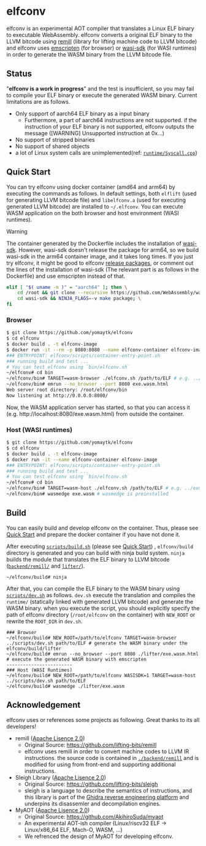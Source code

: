 # elfconv
elfconv is an experimental AOT compiler that translates a Linux ELF binary to executable WebAssembly.
elfconv converts a original ELF binary to the LLVM bitcode using [remill](https://github.com/lifting-bits/remill) (library for lifting machine code to LLVM bitcode)
and elfconv uses [emscripten](https://github.com/emscripten-core/emscripten) (for browser) or [wasi-sdk](https://github.com/WebAssembly/wasi-sdk) (for WASI runtimes) in order to generate the WASM binary from the LLVM bitcode file.

## Status
"**elfconv is a work in progress**" and the test is insufficient, so you may fail to compile your ELF binary or execute the generated WASM binary. Current limitations are as follows.
- Only support of aarch64 ELF binary as a input binary
    - Furthermore, a part of aarch64 instructions are not supported. if the instruction of your ELF binary is not supported, elfconv outputs the message (\[WARNING\] Unsupported instruction at 0x...)
- No support of stripped binaries
- No support of shared objects
- a lot of Linux system calls are unimplemented(ref: [`runtime/Syscall.cpp`](https://github.com/yomaytk/elfconv/blob/main/runtime/Syscall.cpp))
## Quick Start
You can try elfconv using docker container (amd64 and arm64) by executing the commands as follows.
In default settings, both `elflift` (used for generating LLVM bitcode file) and `libelfconv.a` (used for executing generated LLVM bitcode) are installed to `~/.elfconv`.
You can execute WASM application on the both browser and host environment (WASI runtimes).
> [!WARNING]
> The container generated by the Dockerfile includes the installation of [wasi-sdk](https://github.com/WebAssembly/wasi-sdk). However, wasi-sdk doesn't release the package for arm64, so we build wasi-sdk in the arm64 container image, and it takes long times. If you just try elfconv, it might be good to elfconv [release packages](https://github.com/yomaytk/elfconv/releases), or comment out the lines of the installation of wasi-sdk (The relevant part is as follows in the Dockerfile) and use emscripten instead of that.
> ```sh
> elif [ "$( uname -m )" = "aarch64" ]; then \
>     cd /root && git clone --recursive https://github.com/WebAssembly/wasi-sdk.git; \
>     cd wasi-sdk && NINJA_FLAGS=-v make package; \
> fi
> ```
### Browser
```bash
$ git clone https://github.com/yomaytk/elfconv
$ cd elfconv
$ docker build . -t elfconv-image
$ docker run -it --rm -p 8080:8080 --name elfconv-container elfconv-image
### ENTRYPOINT: elfconv/scripts/container-entry-point.sh
### running build and test ...
# You can test elfconv using `bin/elfconv.sh`
~/elfconv# cd bin
~/elfconv/bin# TARGET=wasm-browser ./elfconv.sh /path/to/ELF # e.g. ../exmaples/eratosthenes_sieve/a.out
~/elfconv/bin# emrun --no_browser --port 8080 exe.wasm.html
Web server root directory: /root/elfconv/bin
Now listening at http://0.0.0.0:8080/
```
Now, the WASM application server has started, so that you can access it (e.g. http://localhost:8080/exe.wasm.html) from outside the container.
### Host (WASI runtimes)
```bash
$ git clone https://github.com/yomaytk/elfconv
$ cd elfconv
$ docker build . -t elfconv-image
$ docker run -it --name elfconv-container elfconv-image
### ENTRYPOINT: elfconv/scripts/container-entry-point.sh
### running build and test ...
# You can test elfconv using `bin/elfconv.sh`
~/elfconv# cd bin
~/elfconv/bin# TARGET=wasm-host ./elfconv.sh /path/to/ELF # e.g. ../exmaples/eratosthenes_sieve/a.out
~/elfconv/bin# wasmedge exe.wasm # wasmedge is preinstalled
```
## Build
You can easily build and develop elfconv on the container. Thus, please see [Quick Start](#quick-start) and prepare the docker container if you have not done it.

After executing [`scripts/build.sh`](https://github.com/yomaytk/elfconv/blob/main/scripts/build.sh) (please see [Quick Start](#quick-start)) , `elfconv/build` directory is generated and you can build with ninja build system. `ninja` builds the module that translates the ELF binary to LLVM bitcode ([`backend/remill/`](https://github.com/yomaytk/elfconv/tree/main/backend/remill) and [`lifter/`](https://github.com/yomaytk/elfconv/tree/main/lifter)).

```shell
~/elfconv/build# ninja
```

After that, you can compile the ELF binary to the WASM binary using [`scripts/dev.sh`](https://github.com/yomaytk/elfconv/blob/main/scripts/dev.sh) as follows. `dev.sh` execute the translation and compiles the `runtime/` (statically linked with generated LLVM bitcode) and generate the WASM binary. when you execute the script, you should explicitly specify the path of elfconv directory (`/root/elfconv` on the container) with `NEW_ROOT` or rewrite the `ROOT_DIR` in `dev.sh`. 
```shell
### Browser
~/elfconv/build# NEW_ROOT=/path/to/elfconv TARGET=wasm-browser ../scripts/dev.sh path/to/ELF # generate the WASM binary under the elfconv/build/lifter
~/elfconv/build# emrun --no_browser --port 8080 ./lifter/exe.wasm.html # execute the generated WASM binary with emscripten
------------------------
### Host (WASI Runtimes)
~/elfconv/build# NEW_ROOT=/path/to/elfconv WASISDK=1 TARGET=wasm-host ../scripts/dev.sh path/to/ELF
~/elfconv/build# wasmedge ./lifter/exe.wasm

```
## Acknowledgement
elfconv uses or references some projects as following. Great thanks to its all developers!
- remill ([Apache Lisence 2.0](https://github.com/lifting-bits/remill/blob/master/LICENSE))
    - Original Source: https://github.com/lifting-bits/remill
    - elfconv uses remill in order to convert machine codes to LLVM IR instructions. the source code is contained in [`./backend/remill`](https://github.com/yomaytk/elfconv/tree/main/backend/remill) and is modified for using from front-end and supporting additional instructions.
- Sleigh Library ([Apache Lisence 2.0](https://github.com/lifting-bits/sleigh/blob/master/LICENSE))
    - Original Source: https://github.com/lifting-bits/sleigh
    - sleigh is a language to describe the semantics of instructions, and this library is part of the [Ghidra reverse engineering platform](https://github.com/NationalSecurityAgency/ghidra) and underpins its disassemler and decompilation engines.
- MyAOT ([Apache Lisence 2.0](https://github.com/AkihiroSuda/myaot/blob/master/LICENSE))
    - Original Source: https://github.com/AkihiroSuda/myaot
    - An experimental AOT-ish compiler (Linux/riscv32 ELF → Linux/x86_64 ELF, Mach-O, WASM, ...)
    - We refrenced the design of MyAOT for developing elfconv.
